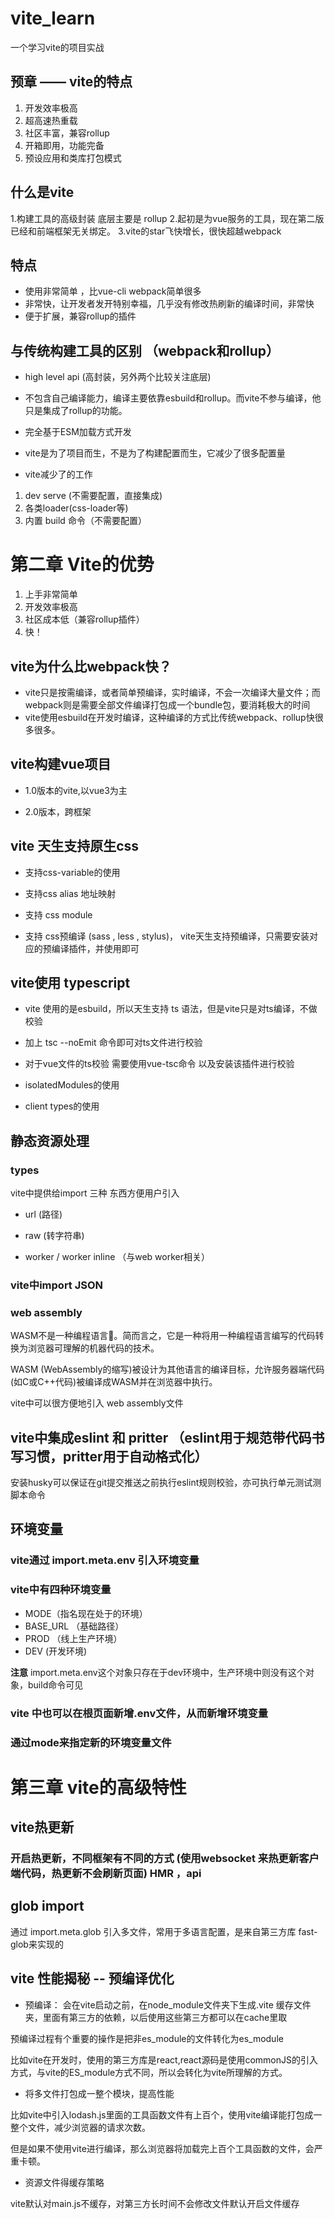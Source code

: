 # vite_learn
一个学习vite的项目实战

## 预章 —— vite的特点 
1. 开发效率极高
2. 超高速热重载
3. 社区丰富，兼容rollup
4. 开箱即用，功能完备
5. 预设应用和类库打包模式


## 什么是vite

1.构建工具的高级封装 底层主要是 rollup
2.起初是为vue服务的工具，现在第二版已经和前端框架无关绑定。
3.vite的star飞快增长，很快超越webpack

## 特点
* 使用非常简单 ，比vue-cli webpack简单很多
* 非常快，让开发者发开特别幸福，几乎没有修改热刷新的编译时间，非常快
* 便于扩展，兼容rollup的插件

## 与传统构建工具的区别 （webpack和rollup） 
* high level api (高封装，另外两个比较关注底层)
* 不包含自己编译能力，编译主要依靠esbuild和rollup。而vite不参与编译，他只是集成了rollup的功能。
* 完全基于ESM加载方式开发

* vite是为了项目而生，不是为了构建配置而生，它减少了很多配置量

* vite减少了的工作
1. dev serve (不需要配置，直接集成)
2. 各类loader(css-loader等)
3. 内置 build 命令（不需要配置）

# 第二章 Vite的优势
1. 上手非常简单
2. 开发效率极高
3. 社区成本低（兼容rollup插件）
4. 快！



## vite为什么比webpack快？

* vite只是按需编译，或者简单预编译，实时编译，不会一次编译大量文件；而webpack则是需要全部文件编译打包成一个bundle包，要消耗极大的时间
* vite使用esbuild在开发时编译，这种编译的方式比传统webpack、rollup快很多很多。 


## vite构建vue项目

* 1.0版本的vite,以vue3为主

* 2.0版本，跨框架


## vite 天生支持原生css

* 支持css-variable的使用

* 支持css alias 地址映射 

* 支持 css module

* 支持 css预编译 (sass , less , stylus)， vite天生支持预编译，只需要安装对应的预编译插件，并使用即可

## vite使用 typescript

* vite 使用的是esbuild，所以天生支持 ts 语法，但是vite只是对ts编译，不做校验

* 加上 tsc --noEmit 命令即可对ts文件进行校验

* 对于vue文件的ts校验 需要使用vue-tsc命令 以及安装该插件进行校验

* isolatedModules的使用

* client types的使用

## 静态资源处理

### types

vite中提供给import 三种 东西方便用户引入

* url (路径)

* raw (转字符串)

* worker / worker inline （与web worker相关）


### vite中import JSON


### web assembly

WASM不是一种编程语言🙂。简而言之，它是一种将用一种编程语言编写的代码转换为浏览器可理解的机器代码的技术。

WASM (WebAssembly的缩写)被设计为其他语言的编译目标，允许服务器端代码(如C或C++代码)被编译成WASM并在浏览器中执行。


vite中可以很方便地引入 web assembly文件


## vite中集成eslint 和 pritter （eslint用于规范带代码书写习惯，pritter用于自动格式化）

安装husky可以保证在git提交推送之前执行eslint规则校验，亦可执行单元测试测脚本命令


## 环境变量

### vite通过 import.meta.env 引入环境变量

### vite中有四种环境变量
* MODE（指名现在处于的环境）
* BASE_URL （基础路径）
* PROD （线上生产环境）
* DEV (开发环境)


**注意** import.meta.env这个对象只存在于dev环境中，生产环境中则没有这个对象，build命令可见


### vite 中也可以在根页面新增.env文件，从而新增环境变量


### 通过mode来指定新的环境变量文件


# 第三章 vite的高级特性

## vite热更新

### 开启热更新，不同框架有不同的方式 (使用websocket 来热更新客户端代码，热更新不会刷新页面)  HMR ，api

## glob import 

通过 import.meta.glob 引入多文件，常用于多语言配置，是来自第三方库 fast-glob来实现的

## vite 性能揭秘 -- 预编译优化
 
* 预编译： 会在vite启动之前，在node_module文件夹下生成.vite 缓存文件夹，里面有第三方的依赖，以后使用这些第三方都可以在cache里取

预编译过程有个重要的操作是把非es_module的文件转化为es_module

比如vite在开发时，使用的第三方库是react,react源码是使用commonJS的引入方式，与vite的ES_module方式不同，所以会转化为vite所理解的方式。

* 将多文件打包成一整个模块，提高性能

比如vite中引入lodash.js里面的工具函数文件有上百个，使用vite编译能打包成一整个文件，减少浏览器的请求次数。

但是如果不使用vite进行编译，那么浏览器将加载完上百个工具函数的文件，会严重卡顿。

* 资源文件得缓存策略

vite默认对main.js不缓存，对第三方长时间不会修改文件默认开启文件缓存